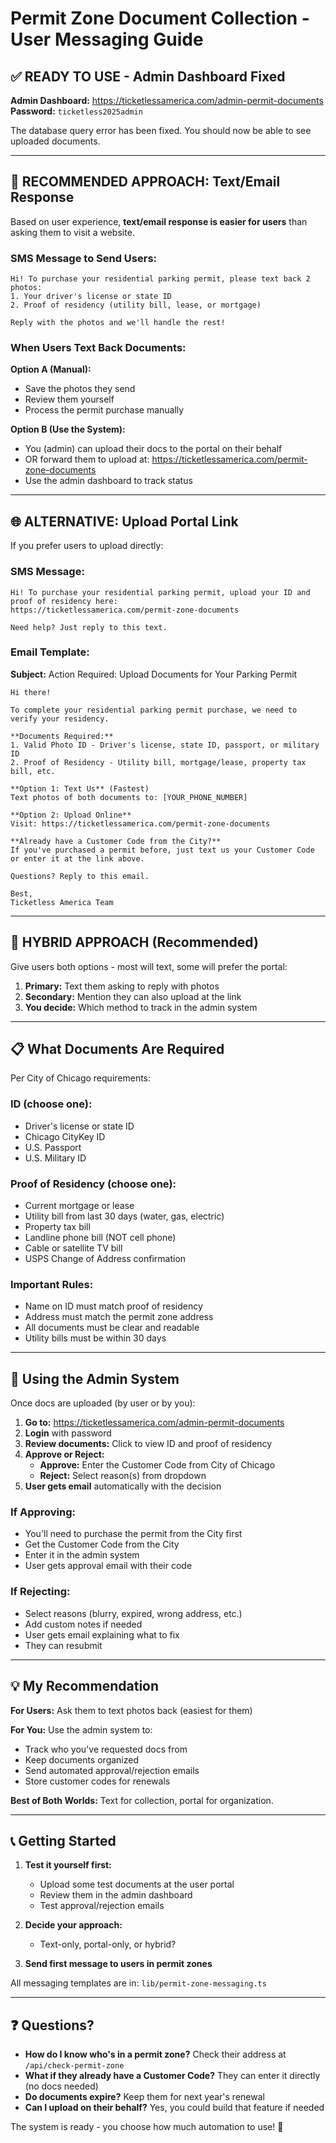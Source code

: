 # Permit Zone Document Collection - User Messaging Guide

## ✅ READY TO USE - Admin Dashboard Fixed

**Admin Dashboard:** https://ticketlessamerica.com/admin-permit-documents
**Password:** `ticketless2025admin`

The database query error has been fixed. You should now be able to see uploaded documents.

---

## 📱 RECOMMENDED APPROACH: Text/Email Response

Based on user experience, **text/email response is easier for users** than asking them to visit a website.

### **SMS Message to Send Users:**

```
Hi! To purchase your residential parking permit, please text back 2 photos:
1. Your driver's license or state ID
2. Proof of residency (utility bill, lease, or mortgage)

Reply with the photos and we'll handle the rest!
```

### **When Users Text Back Documents:**

**Option A (Manual):**
- Save the photos they send
- Review them yourself
- Process the permit purchase manually

**Option B (Use the System):**
- You (admin) can upload their docs to the portal on their behalf
- OR forward them to upload at: https://ticketlessamerica.com/permit-zone-documents
- Use the admin dashboard to track status

---

## 🌐 ALTERNATIVE: Upload Portal Link

If you prefer users to upload directly:

### **SMS Message:**
```
Hi! To purchase your residential parking permit, upload your ID and proof of residency here:
https://ticketlessamerica.com/permit-zone-documents

Need help? Just reply to this text.
```

### **Email Template:**

**Subject:** Action Required: Upload Documents for Your Parking Permit

```
Hi there!

To complete your residential parking permit purchase, we need to verify your residency.

**Documents Required:**
1. Valid Photo ID - Driver's license, state ID, passport, or military ID
2. Proof of Residency - Utility bill, mortgage/lease, property tax bill, etc.

**Option 1: Text Us** (Fastest)
Text photos of both documents to: [YOUR_PHONE_NUMBER]

**Option 2: Upload Online**
Visit: https://ticketlessamerica.com/permit-zone-documents

**Already have a Customer Code from the City?**
If you've purchased a permit before, just text us your Customer Code or enter it at the link above.

Questions? Reply to this email.

Best,
Ticketless America Team
```

---

## 🎯 HYBRID APPROACH (Recommended)

Give users both options - most will text, some will prefer the portal:

1. **Primary:** Text them asking to reply with photos
2. **Secondary:** Mention they can also upload at the link
3. **You decide:** Which method to track in the admin system

---

## 📋 What Documents Are Required

Per City of Chicago requirements:

### **ID (choose one):**
- Driver's license or state ID
- Chicago CityKey ID
- U.S. Passport
- U.S. Military ID

### **Proof of Residency (choose one):**
- Current mortgage or lease
- Utility bill from last 30 days (water, gas, electric)
- Property tax bill
- Landline phone bill (NOT cell phone)
- Cable or satellite TV bill
- USPS Change of Address confirmation

### **Important Rules:**
- Name on ID must match proof of residency
- Address must match the permit zone address
- All documents must be clear and readable
- Utility bills must be within 30 days

---

## 🔄 Using the Admin System

Once docs are uploaded (by user or by you):

1. **Go to:** https://ticketlessamerica.com/admin-permit-documents
2. **Login** with password
3. **Review documents:** Click to view ID and proof of residency
4. **Approve or Reject:**
   - **Approve:** Enter the Customer Code from City of Chicago
   - **Reject:** Select reason(s) from dropdown
5. **User gets email** automatically with the decision

### **If Approving:**
- You'll need to purchase the permit from the City first
- Get the Customer Code from the City
- Enter it in the admin system
- User gets approval email with their code

### **If Rejecting:**
- Select reasons (blurry, expired, wrong address, etc.)
- Add custom notes if needed
- User gets email explaining what to fix
- They can resubmit

---

## 💡 My Recommendation

**For Users:** Ask them to text photos back (easiest for them)

**For You:** Use the admin system to:
- Track who you've requested docs from
- Keep documents organized
- Send automated approval/rejection emails
- Store customer codes for renewals

**Best of Both Worlds:** Text for collection, portal for organization.

---

## 📞 Getting Started

1. **Test it yourself first:**
   - Upload some test documents at the user portal
   - Review them in the admin dashboard
   - Test approval/rejection emails

2. **Decide your approach:**
   - Text-only, portal-only, or hybrid?

3. **Send first message to users in permit zones**

All messaging templates are in: `lib/permit-zone-messaging.ts`

---

## ❓ Questions?

- **How do I know who's in a permit zone?** Check their address at `/api/check-permit-zone`
- **What if they already have a Customer Code?** They can enter it directly (no docs needed)
- **Do documents expire?** Keep them for next year's renewal
- **Can I upload on their behalf?** Yes, you could build that feature if needed

The system is ready - you choose how much automation to use! 🚀
